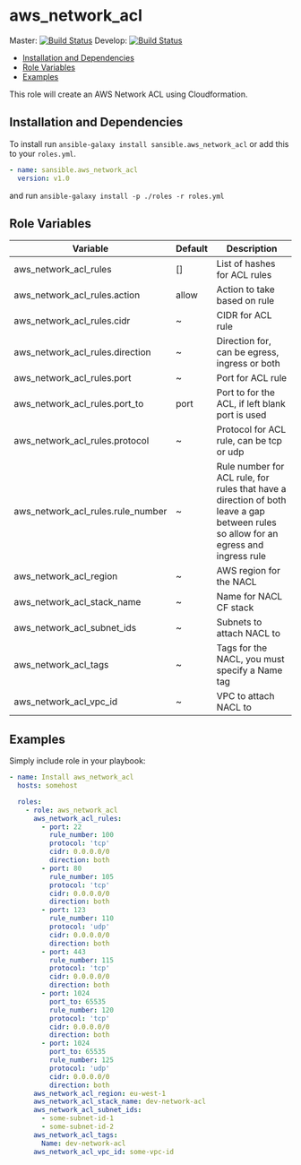 # aws_network_acl

Master: [![Build Status](https://travis-ci.org/sansible/aws_network_acl.svg?branch=master)](https://travis-ci.org/sansible/aws_network_acl)
Develop: [![Build Status](https://travis-ci.org/sansible/aws_network_acl.svg?branch=develop)](https://travis-ci.org/sansible/aws_network_acl)

* [Installation and Dependencies](#installation-and-dependencies)
* [Role Variables](#role-variables)
* [Examples](#examples)

This role will create an AWS Network ACL using Cloudformation.

## Installation and Dependencies

To install run `ansible-galaxy install sansible.aws_network_acl` or add this to your
`roles.yml`.

```YAML
- name: sansible.aws_network_acl
  version: v1.0
```

and run `ansible-galaxy install -p ./roles -r roles.yml`

## Role Variables

|Variable|Default|Description|
|---|---|---|
|aws_network_acl_rules|[]|List of hashes for ACL rules|
|aws_network_acl_rules.action|allow|Action to take based on rule|
|aws_network_acl_rules.cidr|~|CIDR for ACL rule|
|aws_network_acl_rules.direction|~|Direction for, can be egress, ingress or both|
|aws_network_acl_rules.port|~|Port for ACL rule|
|aws_network_acl_rules.port_to|port|Port to for the ACL, if left blank port is used|
|aws_network_acl_rules.protocol|~|Protocol for ACL rule, can be tcp or udp|
|aws_network_acl_rules.rule_number|~|Rule number for ACL rule, for rules that have a direction of both leave a gap between rules so allow for an egress and ingress rule|
|aws_network_acl_region|~|AWS region for the NACL|
|aws_network_acl_stack_name|~|Name for NACL CF stack|
|aws_network_acl_subnet_ids|~|Subnets to attach NACL to|
|aws_network_acl_tags|~|Tags for the NACL, you must specify a Name tag|
|aws_network_acl_vpc_id|~|VPC to attach NACL to|

## Examples

Simply include role in your playbook:

```YAML
- name: Install aws_network_acl
  hosts: somehost

  roles:
    - role: aws_network_acl
      aws_network_acl_rules:
        - port: 22
          rule_number: 100
          protocol: 'tcp'
          cidr: 0.0.0.0/0
          direction: both
        - port: 80
          rule_number: 105
          protocol: 'tcp'
          cidr: 0.0.0.0/0
          direction: both
        - port: 123
          rule_number: 110
          protocol: 'udp'
          cidr: 0.0.0.0/0
          direction: both
        - port: 443
          rule_number: 115
          protocol: 'tcp'
          cidr: 0.0.0.0/0
          direction: both
        - port: 1024
          port_to: 65535
          rule_number: 120
          protocol: 'tcp'
          cidr: 0.0.0.0/0
          direction: both
        - port: 1024
          port_to: 65535
          rule_number: 125
          protocol: 'udp'
          cidr: 0.0.0.0/0
          direction: both
      aws_network_acl_region: eu-west-1
      aws_network_acl_stack_name: dev-network-acl
      aws_network_acl_subnet_ids:
        - some-subnet-id-1
        - some-subnet-id-2
      aws_network_acl_tags:
        Name: dev-network-acl
      aws_network_acl_vpc_id: some-vpc-id
```

